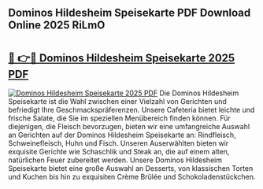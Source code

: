 ## Dominos Hildesheim Speisekarte PDF Download Online 2025 RiLmO

# <h2><a href="http://gcc384b.nevu.top/?p=Dominos+Hildesheim+Speisekarte">🔗 👉🔴 Dominos Hildesheim Speisekarte 2025 PDF</a></h2>

[![Dominos Hildesheim Speisekarte 2025 PDF](https://i.imgur.com/dBaPXMq.png)](http://gcc384b.nevu.top/?p=Dominos+Hildesheim+Speisekarte)
Die Dominos Hildesheim Speisekarte ist die Wahl zwischen einer Vielzahl von Gerichten und befriedigt Ihre Geschmackspräferenzen. Unsere Cafeteria bietet leichte und frische Salate, die Sie im speziellen Menübereich finden können. Für diejenigen, die Fleisch bevorzugen, bieten wir eine umfangreiche Auswahl an Gerichten auf der Dominos Hildesheim Speisekarte an: Rindfleisch, Schweinefleisch, Huhn und Fisch. Unseren Auserwählten bieten wir exquisite Gerichte wie Schaschlik und Steak an, die auf einem alten, natürlichen Feuer zubereitet werden. Unsere Dominos Hildesheim Speisekarte bietet eine große Auswahl an Desserts, von klassischen Torten und Kuchen bis hin zu exquisiten Crème Brûlée und Schokoladenstückchen.
